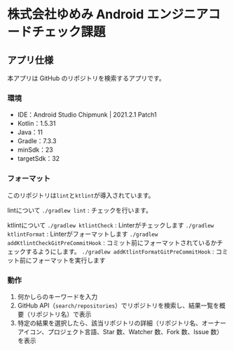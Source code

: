 # 株式会社ゆめみ Android エンジニアコードチェック課題

## アプリ仕様

本アプリは GitHub のリポジトリを検索するアプリです。

### 環境

- IDE：Android Studio Chipmunk | 2021.2.1 Patch1
- Kotlin：1.5.31
- Java：11
- Gradle：7.3.3
- minSdk：23
- targetSdk：32

### フォーマット

このリポジトリは`lint`と`ktlint`が導入されています。

lintについて
`./gradlew lint` : チェックを行います。

ktlintについて
`./gradlew ktlintCheck` : Linterがチェックします
`./gradlew ktlintFormat` : Linterがフォーマットします
`./gradlew addKtlintCheckGitPreCommitHook` : コミット前にフォーマットされているかチェックするようにします。
`./gradlew addKtlintFormatGitPreCommitHook` : コミット前にフォーマットを実行します

### 動作

1. 何かしらのキーワードを入力
2. GitHub API（`search/repositories`）でリポジトリを検索し、結果一覧を概要（リポジトリ名）で表示
3. 特定の結果を選択したら、該当リポジトリの詳細（リポジトリ名、オーナーアイコン、プロジェクト言語、Star 数、Watcher 数、Fork 数、Issue 数）を表示


